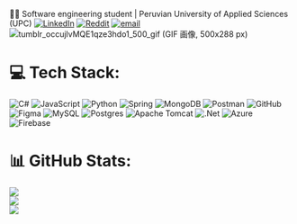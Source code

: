 👩‍💻 Software engineering student | Peruvian University of Applied Sciences (UPC) [![LinkedIn](https://img.shields.io/badge/LinkedIn-%230077B5.svg?logo=linkedin&logoColor=white)](www.linkedin.com/in/romina-m-516007302) [![Reddit](https://img.shields.io/badge/Reddit%23FF4500.svg?logo=Reddit&logoColor=white)](https://reddit.com/user/Ronotfount) [![email](https://img.shields.io/badge/Email-D14836?logo=gmail&logoColor=white)](mailto:maitarominag@gmail.com) 
![tumblr_occujlvMQE1qze3hdo1_500_gif (GIF 画像, 500x288 px)](https://github.com/maltin1/maltin1/assets/132960528/cccf8a83-59a0-498b-baf8-9f47220b7445)

# 💻 Tech Stack:
![C#](https://img.shields.io/badge/c%23-%23239120.svg?style=for-the-badge&logo=csharp&logoColor=white) ![JavaScript](https://img.shields.io/badge/javascript-%23323330.svg?style=for-the-badge&logo=javascript&logoColor=%23F7DF1E) ![Python](https://img.shields.io/badge/python-3670A0?style=for-the-badge&logo=python&logoColor=ffdd54) ![Spring](https://img.shields.io/badge/spring-%236DB33F.svg?style=for-the-badge&logo=spring&logoColor=white) ![MongoDB](https://img.shields.io/badge/MongoDB-%234ea94b.svg?style=for-the-badge&logo=mongodb&logoColor=white) ![Postman](https://img.shields.io/badge/Postman-FF6C37?style=for-the-badge&logo=postman&logoColor=white) ![GitHub](https://img.shields.io/badge/github-%23121011.svg?style=for-the-badge&logo=github&logoColor=white) ![Figma](https://img.shields.io/badge/figma-%23F24E1E.svg?style=for-the-badge&logo=figma&logoColor=white) ![MySQL](https://img.shields.io/badge/mysql-4479A1.svg?style=for-the-badge&logo=mysql&logoColor=white) ![Postgres](https://img.shields.io/badge/postgres-%23316192.svg?style=for-the-badge&logo=postgresql&logoColor=white) ![Apache Tomcat](https://img.shields.io/badge/apache%20tomcat-%23F8DC75.svg?style=for-the-badge&logo=apache-tomcat&logoColor=black) ![.Net](https://img.shields.io/badge/.NET-5C2D91?style=for-the-badge&logo=.net&logoColor=white) ![Azure](https://img.shields.io/badge/azure-%230072C6.svg?style=for-the-badge&logo=microsoftazure&logoColor=white) ![Firebase](https://img.shields.io/badge/firebase-%23039BE5.svg?style=for-the-badge&logo=firebase)
# 📊 GitHub Stats:
![](https://github-readme-stats.vercel.app/api?username=RominaMaita&theme=prussian&hide_border=true&include_all_commits=false&count_private=false)<br/>
![](https://nirzak-streak-stats.vercel.app/?user=RominaMaita&theme=prussian&hide_border=true)<br/>
![](https://github-readme-stats.vercel.app/api/top-langs/?username=RominaMaita&theme=prussian&hide_border=true&include_all_commits=false&count_private=false&layout=compact)

